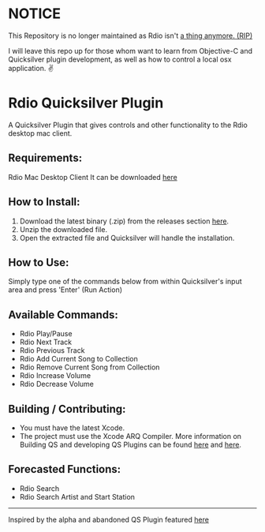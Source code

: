 **NOTICE**
========
This Repository is no longer maintained as Rdio isn't [a thing anymore. (RIP)](http://www.theverge.com/2015/11/16/9746220/pandora-to-acquire-key-parts-of-rdio)

I will leave this repo up for those whom want to learn from Objective-C and Quicksilver plugin development, as well as how to control a local osx application. :v:

Rdio Quicksilver Plugin
=======================

A Quicksilver Plugin that gives controls and other functionality to the Rdio desktop mac client.

Requirements:
-------------------
Rdio Mac Desktop Client
It can be downloaded [here](http://www.rdio.com/media/static/desktop/mac/Rdio.dmg)

How to Install:
---------------
1. Download the latest binary (.zip) from the releases section [here](https://github.com/jwmann/Rdio-qsplugin/releases).
2. Unzip the downloaded file.
3. Open the extracted file and Quicksilver will handle the installation.

How to Use:
-------------------
Simply type one of the commands below from within Quicksilver's input area and press 'Enter' (Run Action)

Available Commands:
-------------------------
- Rdio Play/Pause
- Rdio Next Track
- Rdio Previous Track
- Rdio Add Current Song to Collection
- Rdio Remove Current Song from Collection
- Rdio Increase Volume
- Rdio Decrease Volume

Building / Contributing:
--------------------------
- You must have the latest Xcode.
- The project must use the Xcode ARQ Compiler.
More information on Building QS and developing QS Plugins can be found [here](http://qsapp.com/wiki/Developer_Information) and [here](http://projects.skurfer.com/QuicksilverPlug-inReference.mdown).

Forecasted Functions:
--------------------
- Rdio Search
- Rdio Search Artist and Start Station

- - -

Inspired by the alpha and abandoned QS Plugin featured [here](https://github.com/tonycosentini/Rdio-qsplugin)
